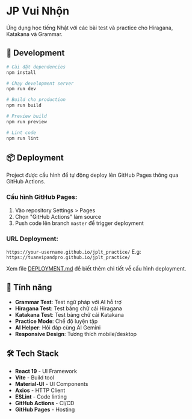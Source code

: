 # JP Vui Nhộn

Ứng dụng học tiếng Nhật với các bài test và practice cho Hiragana, Katakana và Grammar.

## 🚀 Development

```bash
# Cài đặt dependencies
npm install

# Chạy development server
npm run dev

# Build cho production
npm run build

# Preview build
npm run preview

# Lint code
npm run lint
```

## 📦 Deployment

Project được cấu hình để tự động deploy lên GitHub Pages thông qua GitHub Actions.

### Cấu hình GitHub Pages:
1. Vào repository Settings > Pages
2. Chọn "GitHub Actions" làm source
3. Push code lên branch `master` để trigger deployment

### URL Deployment:
`https://your-username.github.io/jplt_practice/`
E.g: `https://tuanvipandpro.github.io/jplt_practice/`

Xem file [DEPLOYMENT.md](./DEPLOYMENT.md) để biết thêm chi tiết về cấu hình deployment.

## 🚀 Tính năng

- **Grammar Test**: Test ngữ pháp với AI hỗ trợ
- **Hiragana Test**: Test bảng chữ cái Hiragana
- **Katakana Test**: Test bảng chữ cái Katakana
- **Practice Mode**: Chế độ luyện tập
- **AI Helper**: Hỏi đáp cùng AI Gemini
- **Responsive Design**: Tương thích mobile/desktop

## 🛠️ Tech Stack

- **React 19** - UI Framework
- **Vite** - Build tool
- **Material-UI** - UI Components
- **Axios** - HTTP Client
- **ESLint** - Code linting
- **GitHub Actions** - CI/CD
- **GitHub Pages** - Hosting
